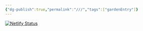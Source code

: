 ```yaml
---
{"dg-publish":true,"permalink":"///","tags":["gardenEntry"]}
---
```


[![Netlify Status](https://api.netlify.com/api/v1/badges/c2958510-e041-4c1e-b2ec-02d9f2393f5f/deploy-status)](https://app.netlify.com/sites/lioaohi-project/deploys)